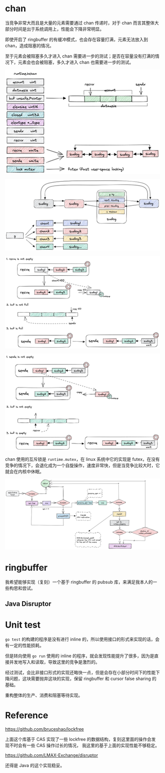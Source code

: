 # chan

当竞争非常大而且是大量的元素需要通过 chan 传递时，对于 chan 而言其整体大部分时间是出于系统调用上，性能会下降非常明显。

即使开启了 ringbuffer 的有缓冲模式，也会存在容量打满，元素无法放入到 chan，造成阻塞的情况。

至于元素会被阻塞多久才进入 chan 需要进一步的测试；是否在容量没有打满的情况下，元素会也会被阻塞，多久才进入 chan 也需要进一步的测试。

![chan](./assets/chan.jpg)

![sudog](./assets/sudog.jpg)

![chan write](./assets/chan-write.jpg)

![chan read](./assets/chan-read.jpg)

chan 使用的互斥锁是 `runtime.mutex`，在 linux 系统中它的实现是 futex，在没有竞争的情况下，会退化成为一个自旋操作，速度非常快，但是当竞争比较大时，它就会在内核中休眠。

![futex](./assets/futex.jpg)

# ringbuffer

我希望能够实现（复刻）一个基于 ringbuffer 的 pubsub 库，来满足我本人的一些构思和尝试。

## Java Disruptor



# Unit test
`go test` 的构建的程序是没有进行 inline 的，所以使用接口的形式来实现的话，会有一定的性能损耗。

但是转向使用 `go run` 使用的 inline 的程序，就会发现性能提升了很多，因为是直接并发地写入和读取，导致这里的竞争是激烈的。

经过测试，会比非接口形式的实现还略快一点，但是会存在小部分时间下的性能下降问题，这块需要抛弃这块的实现，保留 ringbuffer 和 cursor false sharing 的基础。

重构整体的生产、消费和阻塞等待实现。

# Reference

https://github.com/bruceshao/lockfree

上面这个库基于 CAS 实现了一些 lockfree 的数据结构，复刻这里面的操作会发现不时会有一些 CAS 操作过长的情况， 我这里的基于上面的实现性能不够稳定。

https://github.com/LMAX-Exchange/disruptor

还得是 Java 的这个实现稳妥。
